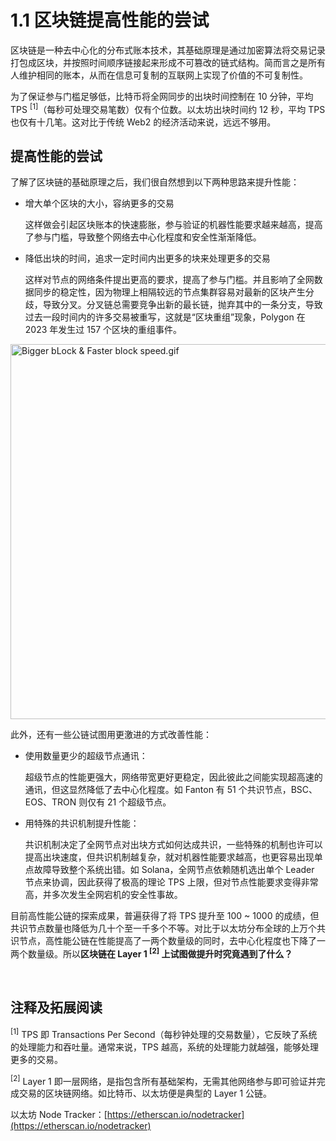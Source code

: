 # 1.1 区块链提高性能的尝试

区块链是一种去中心化的分布式账本技术，其基础原理是通过加密算法将交易记录打包成区块，并按照时间顺序链接起来形成不可篡改的链式结构。简而言之是所有人维护相同的账本，从而在信息可复制的互联网上实现了价值的不可复制性。

为了保证参与门槛足够低，比特币将全网同步的出块时间控制在 10 分钟，平均 TPS <sup>[1]</sup>（每秒可处理交易笔数）仅有个位数。以太坊出块时间约 12 秒，平均 TPS 也仅有十几笔。这对比于传统 Web2 的经济活动来说，远远不够用。

## 提高性能的尝试

了解了区块链的基础原理之后，我们很自然想到以下两种思路来提升性能：

*   增大单个区块的大小，容纳更多的交易

    这样做会引起区块账本的快速膨胀，参与验证的机器性能要求越来越高，提高了参与门槛，导致整个网络去中心化程度和安全性渐渐降低。

*   降低出块的时间，追求一定时间内出更多的块来处理更多的交易

    这样对节点的网络条件提出更高的要求，提高了参与门槛。并且影响了全网数据同步的稳定性，因为物理上相隔较远的节点集群容易对最新的区块产生分歧，导致分叉。分叉链总需要竞争出新的最长链，抛弃其中的一条分支，导致过去一段时间内的许多交易被重写，这就是“区块重组”现象，Polygon 在 2023 年发生过 157 个区块的重组事件。

<img src="/assets/1.1.1.gif" width="600px" alt="Bigger bLock & Faster block speed.gif" />

此外，还有一些公链试图用更激进的方式改善性能：

*   使用数量更少的超级节点通讯：

    超级节点的性能更强大，网络带宽更好更稳定，因此彼此之间能实现超高速的通讯，但这显然降低了去中心化程度。如 Fanton 有 51 个共识节点，BSC、EOS、TRON 则仅有 21 个超级节点。

*   用特殊的共识机制提升性能：

    共识机制决定了全网节点对出块方式如何达成共识，一些特殊的机制也许可以提高出块速度，但共识机制越复杂，就对机器性能要求越高，也更容易出现单点故障导致整个系统出错。如 Solana，全网节点依赖随机选出单个 Leader 节点来协调，因此获得了极高的理论 TPS 上限，但对节点性能要求变得非常高，并多次发生全网宕机的安全性事故。

目前高性能公链的探索成果，普遍获得了将 TPS 提升至 100 \~ 1000 的成绩，但共识节点数量也降低为几十个至一千多个不等。对比于以太坊分布全球的上万个共识节点，高性能公链在性能提高了一两个数量级的同时，去中心化程度也下降了一两个数量级。所以**区块链在 Layer 1 <sup>[2]</sup> 上试图做提升时究竟遇到了什么？**

&nbsp; 
## 注释及拓展阅读
<sup>[1]</sup> TPS 即 Transactions Per Second（每秒钟处理的交易数量），它反映了系统的处理能力和吞吐量。通常来说，TPS 越高，系统的处理能力就越强，能够处理更多的交易。

<sup>[2]</sup> Layer 1 即一层网络，是指包含所有基础架构，无需其他网络参与即可验证并完成交易的区块链网络。如比特币、以太坊便是典型的 Layer 1 公链。

以太坊 Node Tracker：[https://etherscan.io/nodetracker](https://etherscan.io/nodetracker)
